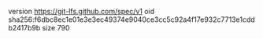 version https://git-lfs.github.com/spec/v1
oid sha256:f6dbc8ec1e01e3e3ec49374e9040ce3cc5c92a4f17e932c7713e1cddb2417b9b
size 790

